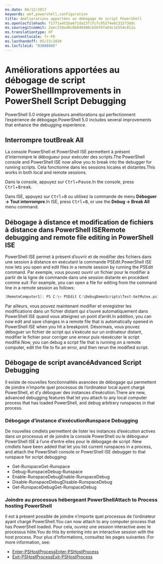 ```yaml
---
ms.date: 06/12/2017
keywords: wmf,powershell,configuration
title: Améliorations apportées au débogage de script PowerShell
ms.openlocfilehash: f1771a451ba671da2371fcfc95374e6131573ddc
ms.sourcegitcommit: 2aec310ad0c0b048400cb56f6fa64c1e554c812a
ms.translationtype: HT
ms.contentlocale: fr-FR
ms.lasthandoff: 05/23/2020
ms.locfileid: "83808945"
---
```

# <a name="improvements-in-powershell-script-debugging"></a><span data-ttu-id="b6410-103">Améliorations apportées au débogage de script PowerShell</span><span class="sxs-lookup"><span data-stu-id="b6410-103">Improvements in PowerShell Script Debugging</span></span>

<span data-ttu-id="b6410-104">PowerShell 5.0 intègre plusieurs améliorations qui perfectionnent l’expérience de débogage.</span><span class="sxs-lookup"><span data-stu-id="b6410-104">PowerShell 5.0 includes several improvements that enhance the debugging experience.</span></span>

## <a name="break-all"></a><span data-ttu-id="b6410-105">Interrompre tout</span><span class="sxs-lookup"><span data-stu-id="b6410-105">Break All</span></span>

<span data-ttu-id="b6410-106">La console PowerShell et PowerShell ISE permettent à présent d’interrompre le débogueur pour exécuter des scripts.</span><span class="sxs-lookup"><span data-stu-id="b6410-106">The PowerShell console and PowerShell ISE now allow you to break into the debugger for running scripts.</span></span> <span data-ttu-id="b6410-107">Cela fonctionne dans les sessions locales et distantes.</span><span class="sxs-lookup"><span data-stu-id="b6410-107">This works in both local and remote sessions.</span></span>

<span data-ttu-id="b6410-108">Dans la console, appuyez sur <kbd>Ctrl</kbd>+<kbd>Pause</kbd>.</span><span class="sxs-lookup"><span data-stu-id="b6410-108">In the console, press <kbd>Ctrl</kbd>+<kbd>Break</kbd>.</span></span>

<span data-ttu-id="b6410-109">Dans ISE, appuyez sur <kbd>Ctrl</kbd>+<kbd>B</kbd> ou utilisez la commande de menu **Déboguer -> Tout interrompre**.</span><span class="sxs-lookup"><span data-stu-id="b6410-109">In ISE, press <kbd>Ctrl</kbd>+<kbd>B</kbd>, or use the **Debug -> Break All** menu command.</span></span>

## <a name="remote-debugging-and-remote-file-editing-in-powershell-ise"></a><span data-ttu-id="b6410-110">Débogage à distance et modification de fichiers à distance dans PowerShell ISE</span><span class="sxs-lookup"><span data-stu-id="b6410-110">Remote debugging and remote file editing in PowerShell ISE</span></span>

<span data-ttu-id="b6410-111">PowerShell ISE permet à présent d’ouvrir et de modifier des fichiers dans une session à distance en exécutant la commande PSEdit.</span><span class="sxs-lookup"><span data-stu-id="b6410-111">PowerShell ISE now lets you open and edit files in a remote session by running the PSEdit command.</span></span>
<span data-ttu-id="b6410-112">Par exemple, vous pouvez ouvrir un fichier pour le modifier à partir de la ligne de commande dans une session distante en procédant comme suit :</span><span class="sxs-lookup"><span data-stu-id="b6410-112">For example, you can open a file for editing from the command line in a remote session as follows:</span></span>

```powershell
[RemoteComputer1]: PS C:\> PSEdit C:\DebugDemoScripts\Test-GetMutex.ps1
```

<span data-ttu-id="b6410-113">Par ailleurs, vous pouvez maintenant modifier et enregistrer les modifications dans un fichier distant qui s’ouvre automatiquement dans PowerShell ISE quand vous atteignez un point d’arrêt.</span><span class="sxs-lookup"><span data-stu-id="b6410-113">In addition, you can now edit and save changes in a remote file that is automatically opened in PowerShell ISE when you hit a breakpoint.</span></span> <span data-ttu-id="b6410-114">Désormais, vous pouvez déboguer un fichier de script qui s’exécute sur un ordinateur distant, modifier le fichier pour corriger une erreur puis réexécuter le script modifié.</span><span class="sxs-lookup"><span data-stu-id="b6410-114">Now, you can debug a script file that is running on a remote computer, edit the file to fix an error, and then rerun the modified script.</span></span>

## <a name="advanced-script-debugging"></a><span data-ttu-id="b6410-115">Débogage de script avancé</span><span class="sxs-lookup"><span data-stu-id="b6410-115">Advanced Script Debugging</span></span>

<span data-ttu-id="b6410-116">Il existe de nouvelles fonctionnalités avancées de débogage qui permettent de joindre n’importe quel processus de l’ordinateur local ayant chargé PowerShell, et d’y déboguer des instances d’exécution.</span><span class="sxs-lookup"><span data-stu-id="b6410-116">There are new, advanced debugging features that let you attach to any local computer process that has loaded PowerShell, and debug arbitrary runspaces in that process.</span></span>

### <a name="runspace-debugging"></a><span data-ttu-id="b6410-117">Débogage d’instance d’exécution</span><span class="sxs-lookup"><span data-stu-id="b6410-117">Runspace Debugging</span></span>

<span data-ttu-id="b6410-118">De nouvelles cmdlets permettent de lister les instances d’exécution actives dans un processus et de joindre la console PowerShell ou le débogueur PowerShell ISE à l’une d’entre elles pour le débogage de script :</span><span class="sxs-lookup"><span data-stu-id="b6410-118">New cmdlets have been added that let you list current runspaces in a process, and attach the PowerShell console or PowerShell ISE debugger to that runspace for script debugging:</span></span>

- <span data-ttu-id="b6410-119">Get-Runspace</span><span class="sxs-lookup"><span data-stu-id="b6410-119">Get-Runspace</span></span>
- <span data-ttu-id="b6410-120">Debug-Runspace</span><span class="sxs-lookup"><span data-stu-id="b6410-120">Debug-Runspace</span></span>
- <span data-ttu-id="b6410-121">Enable-RunspaceDebug</span><span class="sxs-lookup"><span data-stu-id="b6410-121">Enable-RunspaceDebug</span></span>
- <span data-ttu-id="b6410-122">Disable-RunspaceDebug</span><span class="sxs-lookup"><span data-stu-id="b6410-122">Disable-RunspaceDebug</span></span>
- <span data-ttu-id="b6410-123">Get-RunspaceDebug</span><span class="sxs-lookup"><span data-stu-id="b6410-123">Get-RunspaceDebug</span></span>

### <a name="attach-to-process-hosting-powershell"></a><span data-ttu-id="b6410-124">Joindre au processus hébergeant PowerShell</span><span class="sxs-lookup"><span data-stu-id="b6410-124">Attach to Process hosting PowerShell</span></span>

<span data-ttu-id="b6410-125">Il est à présent possible de joindre n’importe quel processus de l’ordinateur ayant chargé PowerShell.</span><span class="sxs-lookup"><span data-stu-id="b6410-125">You can now attach to any computer process that has PowerShell loaded.</span></span> <span data-ttu-id="b6410-126">Pour cela, ouvrez une session interactive avec le processus hôte.</span><span class="sxs-lookup"><span data-stu-id="b6410-126">You do this by entering into an interactive session with the host process.</span></span> <span data-ttu-id="b6410-127">Pour plus d'informations, consultez les pages suivantes :</span><span class="sxs-lookup"><span data-stu-id="b6410-127">For more information, see:</span></span>

- [<span data-ttu-id="b6410-128">Enter-PSHostProcess</span><span class="sxs-lookup"><span data-stu-id="b6410-128">Enter-PSHostProcess</span></span>](/powershell/module/Microsoft.PowerShell.Core/Enter-PSHostProcess)
- [<span data-ttu-id="b6410-129">Exit-PSHostProcess</span><span class="sxs-lookup"><span data-stu-id="b6410-129">Exit-PSHostProcess</span></span>](/powershell/module/Microsoft.PowerShell.Core/Exit-PSHostProcess)
